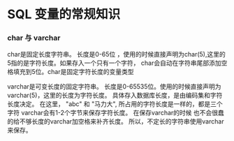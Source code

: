 # SQL 变量的常规知识

### char 与 varchar
 char是固定长度字符串。 长度是0-65位 ，使用的时候直接声明为char(5),这里的5指的是字符长度。如果存入一个只有一个字符，
 char会自动在字符串尾部添加空格填充到5位。char是固定字符长度的变量类型

 varchar是可变长度的固定字符串。 长度是0-65535位。使用的时候直接声明为varchar(5)，这里的长度为字符长度。
 具体存入数据库长度，是由编码集和字符长度决定。 在这里， "abc" 和 "马力大", 所占用的字符长度是一样的，都是三个字符
 varchar会有1-2个字节来保存字符长度。 在保存varchar的时候 也不会很蠢的给不够长度的varchar加空格来补齐长度。
 所以，不定长的字符串使用varchar来保存。
 
 
  
